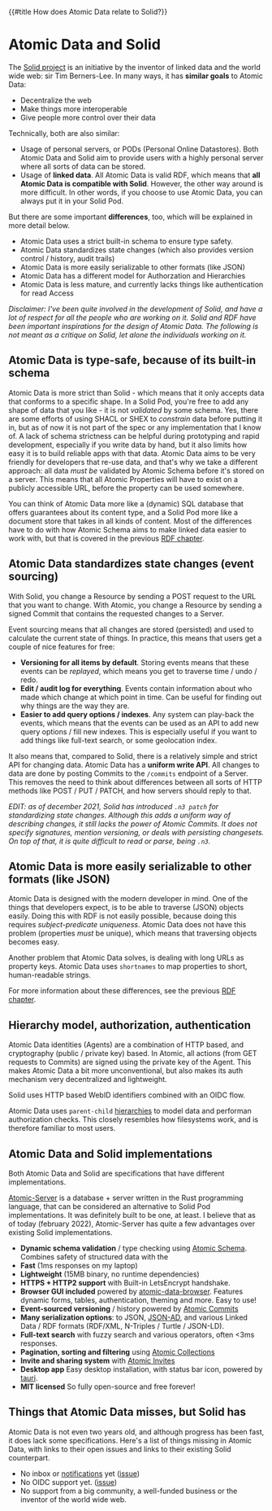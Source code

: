 {{#title How does Atomic Data relate to Solid?}}
# Atomic Data and Solid

The [Solid project](https://solidproject.org/) is an initiative by the inventor of linked data and the world wide web: sir Tim Berners-Lee.
In many ways, it has **similar goals** to Atomic Data:

- Decentralize the web
- Make things more interoperable
- Give people more control over their data

Technically, both are also similar:

- Usage of personal servers, or PODs (Personal Online Datastores). Both Atomic Data and Solid aim to provide users with a highly personal server where all sorts of data can be stored.
- Usage of **linked data**. All Atomic Data is valid RDF, which means that **all Atomic Data is compatible with Solid**. However, the other way around is more difficult. In other words, if you choose to use Atomic Data, you can always put it in your Solid Pod.

But there are some important **differences**, too, which will be explained in more detail below.

- Atomic Data uses a strict built-in schema to ensure type safety.
- Atomic Data standardizes state changes (which also provides version control / history, audit trails)
- Atomic Data is more easily serializable to other formats (like JSON)
- Atomic Data has a different model for Authorzation and Hierarchies
- Atomic Data is less mature, and currently lacks things like authentication for read Access

_Disclaimer: I've been quite involved in the development of Solid, and have a lot of respect for all the people who are working on it.
Solid and RDF have been important inspirations for the design of Atomic Data.
The following is not meant as a critique on Solid, let alone the individuals working on it._

## Atomic Data is type-safe, because of its built-in schema

Atomic Data is more strict than Solid - which means that it only accepts data that conforms to a specific shape.
In a Solid Pod, you're free to add any shape of data that you like - it is not _validated_ by some schema.
Yes, there are some efforts of using SHACL or SHEX to _constrain_ data before putting it in, but as of now it is not part of the spec or any implementation that I know of.
A lack of schema strictness can be helpful during prototyping and rapid development, especially if you write data by hand, but it also limits how easy it is to build reliable apps with that data.
Atomic Data aims to be very friendly for developers that re-use data, and that's why we take a different approach: all data _must be_ validated by Atomic Schema before it's stored on a server.
This means that all Atomic Properties will have to exist on a publicly accessible URL, before the property can be used somewhere.

You can think of Atomic Data more like a (dynamic) SQL database that offers guarantees about its content type, and a Solid Pod more like a document store that takes in all kinds of content.
Most of the differences have to do with how Atomic Schema aims to make linked data easier to work with, but that is covered in the previous [RDF chapter](./rdf.md).

## Atomic Data standardizes state changes (event sourcing)

With Solid, you change a Resource by sending a POST request to the URL that you want to change.
With Atomic, you change a Resource by sending a signed Commit that contains the requested changes to a Server.

Event sourcing means that all changes are stored (persisted) and used to calculate the current state of things.
In practice, this means that users get a couple of nice features for free:

- **Versioning for all items by default**. Storing events means that these events can be _replayed_, which means you get to traverse time / undo / redo.
- **Edit / audit log for everything**. Events contain information about who made which change at which point in time. Can be useful for finding out why things are the way they are.
- **Easier to add query options / indexes**. Any system can play-back the events, which means that the events can be used as an API to add new query options / fill new indexes. This is especially useful if you want to add things like full-text search, or some geolocation index.

It also means that, compared to Solid, there is a relatively simple and strict API for changing data.
Atomic Data has a **uniform write API**.
All changes to data are done by posting Commits to the `/commits` endpoint of a Server.
This removes the need to think about differences between all sorts of HTTP methods like POST / PUT / PATCH, and how servers should reply to that.

_EDIT: as of december 2021, Solid has introduced `.n3 patch` for standardizing state changes. Although this adds a uniform way of describing changes, it still lacks the power of Atomic Commits. It does not specify signatures, mention versioning, or deals with persisting changesets. On top of that, it is quite difficult to read or parse, being `.n3`._

## Atomic Data is more easily serializable to other formats (like JSON)

Atomic Data is designed with the modern developer in mind.
One of the things that developers expect, is to be able to traverse (JSON) objects easily.
Doing this with RDF is not easily possible, because doing this requires _subject-predicate uniqueness_.
Atomic Data does not have this problem (properties _must_ be unique), which means that traversing objects becomes easy.

Another problem that Atomic Data solves, is dealing with long URLs as property keys.
Atomic Data uses `shortnames` to map properties to short, human-readable strings.

For more information about these differences, see the previous [RDF chapter](./rdf.md).

## Hierarchy model, authorization, authentication

Atomic Data identities (Agents) are a combination of HTTP based, and cryptography (public / private key) based.
In Atomic, all actions (from GET requests to Commits) are signed using the private key of the Agent.
This makes Atomic Data a bit more unconventional, but also makes its auth mechanism very decentralized and lightweight.

Solid uses HTTP based WebID identifiers combined with an OIDC flow.

Atomic Data uses `parent-child` [hierarchies](../hierarchy.md) to model data and performan authorization checks.
This closely resembles how filesystems work, and is therefore familiar to most users.

## Atomic Data and Solid implementations

Both Atomic Data and Solid are specifications that have different implementations.

[Atomic-Server](https://github.com/joepio/atomic-data-rust/) is a database + server written in the Rust programming language, that can be considered an alternative to Solid Pod implementations.
It was definitely built to be one, at least.
I believe that as of today (february 2022), Atomic-Server has quite a few advantages over existing Solid implementations.

- **Dynamic schema validation** / type checking using [Atomic Schema](https://docs.atomicdata.dev/schema/intro.html). Combines safety of structured data with the
- **Fast** (1ms responses on my laptop)
- **Lightweight** (15MB binary, no runtime dependencies)
- **HTTPS + HTTP2 support** with Built-in LetsEncrypt handshake.
- **Browser GUI included** powered by [atomic-data-browser](https://github.com/joepio/atomic-data-browser). Features dynamic forms, tables, authentication, theming and more. Easy to use!
- **Event-sourced versioning** / history powered by [Atomic Commits](https://docs.atomicdata.dev/commits/intro.html)
- **Many serialization options**: to JSON, [JSON-AD](https://docs.atomicdata.dev/core/serialization.html#json-ad), and various Linked Data / RDF formats (RDF/XML, N-Triples / Turtle / JSON-LD).
- **Full-text search** with fuzzy search and various operators, often <3ms responses.
- **Pagination, sorting and filtering** using [Atomic Collections](https://docs.atomicdata.dev/schema/collections.html)
- **Invite and sharing system** with [Atomic Invites](https://docs.atomicdata.dev/invitations.html)
- **Desktop app** Easy desktop installation, with status bar icon, powered by [tauri](https://github.com/tauri-apps/tauri/).
- **MIT licensed** So fully open-source and free forever!

## Things that Atomic Data misses, but Solid has

Atomic Data is not even two years old, and although progress has been fast, it does lack some specifications.
Here's a list of things missing in Atomic Data, with links to their open issues and links to their existing Solid counterpart.

- No inbox or [notifications](https://www.w3.org/TR/ldn/) yet ([issue](https://github.com/ontola/atomic-data/issues/28))
- No OIDC support yet. ([issue](https://github.com/joepio/atomic-data-rust/issues/277))
- No support from a big community, a well-funded business or the inventor of the world wide web.
